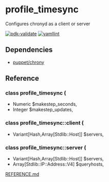 # profile_timesync
 
Configures chronyd as a client or server

[![pdk-validate](https://github.com/ncsa/puppet-profile_timesync/actions/workflows/pdk-validate.yml/badge.svg)](https://github.com/ncsa/puppet-profile_timesync/actions/workflows/pdk-validate.yml)
 [![yamllint](https://github.com/ncsa/puppet-profile_timesync/actions/workflows/yamllint.yml/badge.svg)](https://github.com/ncsa/puppet-profile_timesync/actions/workflows/yamllint.yml)
 
## Dependencies
- [puppet/chrony](https://github.com/voxpupuli/puppet-chrony)
 
## Reference

### class profile_timesync (
-  Numeric $makestep_seconds,
-  Integer $makestep_updates,
### class profile_timesync::client (
-  Variant[Hash,Array[Stdlib::Host]] $servers,
### class profile_timesync::server (
-  Variant[Hash,Array[Stdlib::Host]] $servers,
-  Array[Stdlib::IP::Address::V4] $queryhosts,

[REFERENCE.md](REFERENCE.md)
